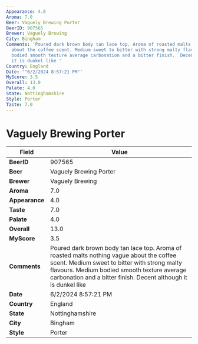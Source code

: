 ```yaml
---
Appearance: 4.0
Aroma: 7.0
Beer: Vaguely Brewing Porter
BeerID: 907565
Brewer: Vaguely Brewing
City: Bingham
Comments: 'Poured dark brown body tan lace top. Aroma of roasted malts nothing vague
  about the coffee scent. Medium sweet to bitter with strong malty flavours.  Medium
  bodied smooth texture average carbonation and a bitter finish.  Decent although
  it is dunkel like '
Country: England
Date: '"6/2/2024 8:57:21 PM"'
MyScore: 3.5
Overall: 13.0
Palate: 4.0
State: Nottinghamshire
Style: Porter
Taste: 7.0
---
```


# Vaguely Brewing Porter

| Field         | Value |
|---------------|-------|
| **BeerID** | 907565 |
| **Beer** | Vaguely Brewing Porter |
| **Brewer** | Vaguely Brewing |
| **Aroma** | 7.0 |
| **Appearance** | 4.0 |
| **Taste** | 7.0 |
| **Palate** | 4.0 |
| **Overall** | 13.0 |
| **MyScore** | 3.5 |
| **Comments** | Poured dark brown body tan lace top. Aroma of roasted malts nothing vague about the coffee scent. Medium sweet to bitter with strong malty flavours.  Medium bodied smooth texture average carbonation and a bitter finish.  Decent although it is dunkel like  |
| **Date** | 6/2/2024 8:57:21 PM |
| **Country** | England |
| **State** | Nottinghamshire |
| **City** | Bingham |
| **Style** | Porter |

